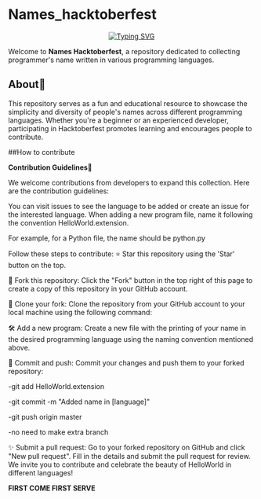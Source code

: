 # Names_hacktoberfest

<p align="center">
 <a href="https://git.io/typing-svg"><img src="https://readme-typing-svg.herokuapp.com?font=Fira+Code&pause=1000&width=435&lines=Names_Hacktoberfest" alt="Typing SVG" /></a>
</p>

Welcome to **Names Hacktoberfest**, a repository dedicated to collecting programmer's name  written in various programming languages.

## About📖

This repository serves as a fun and educational resource to showcase the simplicity and diversity of  people's names  across different programming languages.
Whether you're a beginner or an experienced developer, participating in Hacktoberfest promotes  learning and encourages people to contribute. 

##How to contribute

**Contribution Guidelines**👮

We welcome contributions from developers to expand this collection. Here are the contribution guidelines:

You can visit issues to see the language to be added or create an issue for the interested language.
When adding a new program file,  name it following the convention HelloWorld.extension.

For example, for a Python  file, the name should be python.py

Follow these steps to contribute:
⭐️ Star this repository using the 'Star' button on the top.

🍴 Fork this repository: Click the "Fork" button in the top right of this page to create a copy of this repository in your GitHub account.

🧪 Clone your fork: Clone the repository from your GitHub account to your local machine using the following command:

🛠 Add a new program: Create a new file with the printing of your name  in the desired programming language using the naming convention mentioned above.

🚀 Commit and push: Commit your changes and push them to your forked repository:

-git add HelloWorld.extension

-git commit -m "Added name  in [language]"

-git push origin master

-no need to make extra branch 


✨ Submit a pull request: Go to your forked repository on GitHub and click "New pull request". Fill in the details and submit the pull request for review.
We invite you to contribute and celebrate the beauty of HelloWorld in different languages!

**FIRST COME FIRST SERVE**

